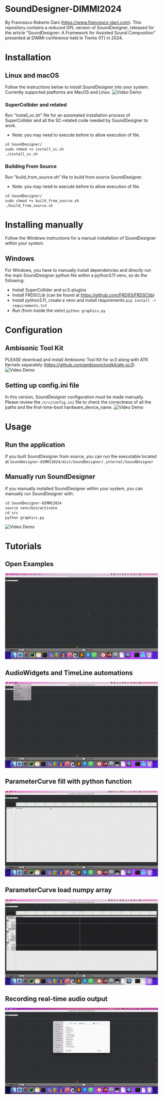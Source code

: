 # SoundDesigner-DIMMI2024
By Francesco Roberto Dani (https://www.francesco-dani.com). This repository contains a reduced GPL version of SoundDesigner, released for the article "SoundDesigner: A Framework for Assisted Sound Composition" presented at DIMMI conference held in Trento (IT) in 2024.


# Installation

## Linux and macOS

Follow the instructions below to install SoundDesigner into your system. Currently supported platforms are MacOS and Linux.
![Video Demo](tutorials/installation/01%20-%20Installation%20Linux%20-%20cut.gif)


### SuperCollider and related

Run "install_sc.sh" file for an automated installation process of SuperCollider and all the SC-related code needed by SoundDesigner to work.
- Note: you may need to execute before to allow execution of file.
```
cd SoundDesigner/
sudo chmod +x install_sc.sh
./install_sc.sh
```

### Building From Source

Run "build_from_source.sh" file to build from source SoundDesigner.
- Note: you may need to execute before to allow execution of file.
```
cd SoundDesigner/
sudo chmod +x build_from_source.sh
./build_from_source.sh
```

# Installing manually

Follow the Windows instructions for a manual installation of SoundDesigner within your system.

## Windows

For Windows, you have to manually install dependencies and directly run the main SoundDesigner python file within a python3.11 venv, so do the following:
- Install SuperCollider and sc3-plugins
- Install FRDSCLib (can be found at https://github.com/FRD93/FRDSClib)
- Install python3.11, create a venv and install requirements ```pip install -r requirements.txt```
- Run (from inside the venv) ```python graphics.py```


# Configuration

## Ambisonic Tool Kit

PLEASE download and install Ambisonic Tool Kit for sc3 along with ATK Kernels separately (https://github.com/ambisonictoolkit/atk-sc3).
![Video Demo](tutorials/installation/02%20-%20ATK%20Installation%20Linux.gif)


## Setting up config.ini file

In this version, SoundDesigner configuration must be made manually. Please review the ```/src/config.ini``` file to check the correctness of all the paths and the first-time-boot hardware_device_name.
![Video Demo](tutorials/installation/03%20-%20SoundDesigner%20Configuration.gif)

# Usage

## Run the application

If you built SoundDesigner from source, you can run the executable located at ```SoundDesigner-DIMMI2024/dist/SoundDesigner/_internal/SoundDesigner```

## Manually run SoundDesigner

If you manually installed SoundDesigner within your system, you can manually run SoundDesigner with: 
```
cd SoundDesigner-DIMMI2024
source venv/bin/activate
cd src
python graphics.py
```
![Video Demo](tutorials/installation/04%20-%20SoundDesigner%20Usage.gif)


# Tutorials

## Open Examples
![Video Demo](tutorials/usage/01%20-%20Open%20Examples.gif)

## AudioWidgets and TimeLine automations
![Video Demo](tutorials/usage/02%20-%20AudioWidgets%20and%20TimeLine%20automations.gif)

## ParameterCurve fill with python function
![Video Demo](tutorials/usage/03%20-%20ParameterCurve%20fill%20with%20python%20function.gif)

## ParameterCurve load numpy array
![Video Demo](tutorials/usage/04%20-%20ParameterCurve%20load%20numpy%20array.gif)

## Recording real-time audio output
![Video Demo](tutorials/usage/05%20-%20Recording%20real-time%20audio%20output.gif)